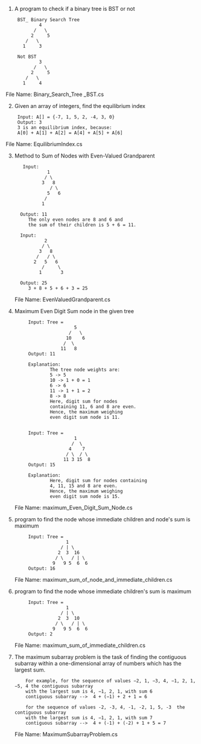 ﻿1) A program to check if a binary tree is BST or not

        BST_ Binary Search Tree
                4
              /   \
             2     5
           /   \
          1     3

        Not BST
                3
              /   \
             2     5
           /   \
          1     4

  File Name: Binary_Search_Tree _BST.cs


2) Given an array of integers, find the equilibrium index

        Input: A[] = {-7, 1, 5, 2, -4, 3, 0}
        Output: 3
        3 is an equilibrium index, because:
        A[0] + A[1] + A[2] = A[4] + A[5] + A[6]

  File Name: EquilibriumIndex.cs

3) Method to Sum of Nodes with Even-Valued Grandparent

          Input:
                   1
                  / \
                 3   8
                    / \
                   5   6
                  /
                 1

         Output: 11
            The only even nodes are 8 and 6 and
            the sum of their children is 5 + 6 = 11.

         Input:
                  2
                 / \
                3   8
               /   / \
              2   5   6
                 /     \
                1       3

         Output: 25
            3 + 8 + 5 + 6 + 3 = 25

    File Name: EvenValuedGrandparent.cs

4) Maximum Even Digit Sum node in the given tree

            Input: Tree =
                             5
                           /   \
                          10    6
                         /  \ 
                        11   8  
            Output: 11

            Explanation:
                    The tree node weights are:
                    5 -> 5
                    10 -> 1 + 0 = 1
                    6 -> 6
                    11 -> 1 + 1 = 2
                    8 -> 8
                    Here, digit sum for nodes
                    containing 11, 6 and 8 are even.
                    Hence, the maximum weighing
                    even digit sum node is 11.


            Input: Tree =
                             1
                            /  \
                           4    7
                          / \  / \
                         11 3 15  8
            Output: 15

            Explanation:
                    Here, digit sum for nodes containing
                    4, 11, 15 and 8 are even. 
                    Hence, the maximum weighing 
                    even digit sum node is 15. 

    File Name: maximum_Even_Digit_Sum_Node.cs


5) program to find the node whose immediate children and node's sum is maximum 

            Input: Tree =
                          1  
                        / | \  
                       2  3  16  
                      / \   / | \  
                     9   9 5  6  6  
            Output: 16
            

    File Name: maximum_sum_of_node_and_immediate_children.cs


6) program to find the node whose immediate children's sum is maximum 

            Input: Tree =
                          1  
                        / | \  
                       2  3  10  
                      / \   / | \  
                     9   9 5  6  6  
            Output: 2
            

    File Name: maximum_sum_of_immediate_children.cs

7) The maximum subarray problem is the task of finding the contiguous subarray within a one-dimensional array 
   of numbers which has the largest sum.

           For example, for the sequence of values −2, 1, −3, 4, −1, 2, 1, −5, 4 the contiguous subarray 
           with the largest sum is 4, −1, 2, 1, with sum 6
           contiguous subarray -->  4 + (−1) + 2 + 1 = 6

           for the sequence of values -2, -3, 4, -1, -2, 1, 5, -3  the contiguous subarray 
           with the largest sum is 4, −1, 2, 1, with sum 7
           contiguous subarray -->  4 + (-1) + (-2) + 1 + 5 = 7

   File Name: MaximumSubarrayProblem.cs